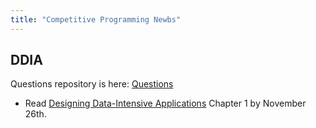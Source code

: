 ```yaml
---
title: "Competitive Programming Newbs"
---
```


## DDIA

Questions repository is here: [Questions](https://github.com/Takashiidobe/ddia-bookclub)

- Read [Designing Data-Intensive Applications](https://www.oreilly.com/library/view/designing-data-intensive-applications/9781491903063/) Chapter 1 by November 26th.
